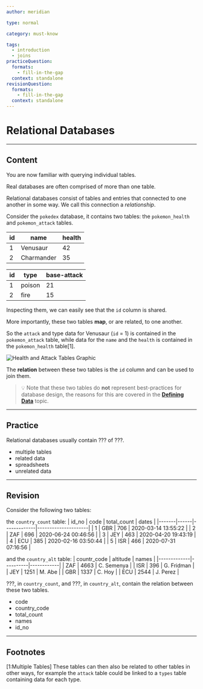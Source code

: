 ```yaml
---
author: meridian

type: normal

category: must-know

tags:
  - introduction
  - joins
practiceQuestion:
  formats:
    - fill-in-the-gap
  context: standalone
revisionQuestion:
  formats:
    - fill-in-the-gap
  context: standalone
---
```


# Relational Databases

---

## Content

You are now familiar with querying individual tables.

Real databases are often comprised of more than one table. 

Relational databases consist of tables and entries that connected to one another in some way. We call this connection a *relationship*.

Consider the `pokedex` database, it contains two tables: the `pokemon_health` and `pokemon_attack` tables.

| id | name       | health |
|----|------------|--------|
| 1  | Venusaur   | 42     |
| 2  | Charmander | 35     |

| id | type   | base-attack |
|----|--------|-------------|
| 1  | poison | 21          |
| 2  | fire   | 15          |

Inspecting them, we can easily see that the `id` column is shared.

More importantly, these two tables **map**, or are related, to one another. 

So the `attack` and type data for Venusaur (`id` = 1) is contained in the `pokemon_attack` table, while data for the `name` and the `health` is contained in the `pokemon_health` table[1].

![Health and Attack Tables Graphic](https://img.enkipro.com/2d381a48dbcfcb92827e8fca3b95c450.png)

The **relation** between these two tables is the `id` column and can be used to join them.

> 💡 Note that these two tables do **not** represent best-practices for database design, the reasons for this are covered in the [**Defining Data**](https://app.enkipro.com/course/ddl) topic.

---

## Practice

Relational databases usually contain ??? of ???.

- multiple tables
- related data
- spreadsheets
- unrelated data

---

## Revision

Consider the following two tables:

the `country_count` table:
| id_no | code | total_count | dates               |
|-------|------|-------------|---------------------|
| 1     | GBR  | 706         | 2020-03-14 13:55:22 |
| 2     | ZAF  | 696         | 2020-06-24 00:46:56 |
| 3     | JEY  | 463         | 2020-04-20 19:43:19 |
| 4     | ECU  | 385         | 2020-02-16 03:50:44 |
| 5     | ISR  | 466         | 2020-07-31 07:16:56 |

and the `country_alt` table:
| countr_code | altitude | names      |
|-------------|----------|------------|
| ZAF         | 4663     | C. Semenya |
| ISR         | 396      | G. Fridman |
| JEY         | 1251     | M. Abe     |
| GBR         | 1337     | C. Hoy     |
| ECU         | 2544     | J. Perez   |


???, in `country_count`, and ???, in `country_alt`, contain the relation between these two tables.

- code
- country_code
- total_count
- names
- id_no

---

## Footnotes
[1:Multiple Tables]
These tables can then also be related to other tables in other ways, for example 
the `attack` table could be linked to a `types` table containing data for each type.
